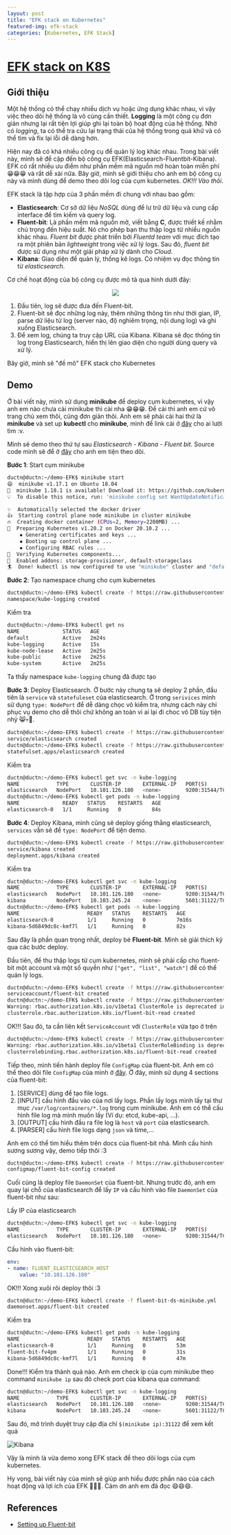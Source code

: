 ```yaml
---
layout: post
title: "EFK stack on Kubernetes"
featured-img: efk-stack
categories: [Kubernetes, EFK Stack]
---
```


# **[EFK stack on K8S](https://ductn.info/EFK-stack-on-Kubernetes)**

## **Giới thiệu**

  Một hệ thống có thể  chạy nhiều dịch vụ hoặc ứng dụng khác nhau, vì vậy việc
theo dõi hệ thống là vô cùng cần thiết. **Logging** là một công cụ đơn giản nhưng
lại rất tiện lợi giúp ghi lại toàn bộ hoạt động của hệ thống. Nhờ có *logging*, 
ta có thể  tra cứu lại trạng thái của hệ thống trong quá khứ và có thể  tìm và 
fix lại lỗi dễ dàng hơn.

  Hiện nay đã có khá nhiều công cụ để  quản lý log khác nhau. Trong bài viết này,
mình sẽ đề  cập đến bộ công cụ EFK(Elasticsearch-Fluentbit-Kibana). EFK có rất nhiều
ưu điểm như phần mềm mã nguồn mở hoàn toàn miễn phí 😁😁😁 và rất dễ  xài nữa.
Bây giờ, mình sẽ giới thiệu cho anh em bộ công cụ này và mình dùng để  demo theo 
dõi log của cụm kubernetes. *OK!!! Vào thôi*.

  EFK stack là tập hợp của 3 phần mềm đi chung với nhau bao gồm:
  
  * **Elasticsearch**: Cơ sở dữ liệu *NoSQL* dùng để  lư trữ dữ liệu và cung cấp
  interface để  tìm kiếm và query log.
  * **Fluent-bit**: Là phần mềm mã nguồn mở, viết bằng **C**, được thiết kế  nhằm
  chú trọng đến hiệu suất. Nó cho phép bạn thu thập logs từ nhiều nguồn khác nhau.
  *Fluent bit* được phát triển bởi *Fluentd team* với mục đích tạo ra một phiên
  bản *lightweight* trong việc xử  lý logs. Sau đó, *fluent bit* được sử dụng như
  một giải pháp xử lý dành cho *Cloud*.
  * **Kibana**: Giao diện để  quản lý, thống kê logs. Có nhiệm vụ đọc thông tin
  từ *elasticsearch*.

  Cơ chế  hoạt động của bộ công cụ được mô tả qua hình dưới đây:

  <p align="center">
    <img src="../assets/img/posts/architecture_lg.jpg"/>
  </p>

  1. Đầu tiên, log sẽ được đưa đến Fluent-bit.
  2. Fluent-bit sẽ đọc những log này, thêm những thông tin như thời gian, IP,
  parse dữ liệu từ log (server nào, độ nghiêm trọng, nội dung log) và ghi xuống
  Elasticsearch.
  3. Để xem log, chúng ta truy cập URL của Kibana. Kibana sẽ đọc thông tin log
  trong Elasticsearch, hiển thị lên giao diện cho người dùng query và xử lý.

  Bây giờ, mình sẽ "đề  mô" EFK stack cho Kubernetes

## **Demo**

  Ở bài viết này, mình sử  dụng **minikube** để  deploy cụm kubernetes, vì vậy
  anh em nào chưa cài minikube thì cài nha 😁😁😁. Để  cài thì anh em cứ vô trang
  chủ xem thôi, cũng đơn giản thôi. Anh em sẽ phải cài hai thứ là **minikube** và
  set up **kubectl** cho **minikube**, mình để  link cài ở [đây](https://minikube.sigs.k8s.io/docs/start/)
  cho ai lười tìm :v.

  Mình sẽ demo theo thứ tự sau *Elasticsearch - Kibana - Fluent bit*. Source code
  mình sẽ để  ở [đây](https://github.com/ductnn/demo-EFK) cho anh em tiện theo
  dõi.

  **Bước 1**: Start cụm minikube

```sh
ductn@ductn:~/demo-EFK$ minikube start
😄  minikube v1.17.1 on Ubuntu 18.04
🎉  minikube 1.18.1 is available! Download it: https://github.com/kubernetes/minikube/releases/tag/v1.18.1
💡  To disable this notice, run: 'minikube config set WantUpdateNotification false'

✨  Automatically selected the docker driver
👍  Starting control plane node minikube in cluster minikube
🔥  Creating docker container (CPUs=2, Memory=2200MB) ...
🐳  Preparing Kubernetes v1.20.2 on Docker 20.10.2 ...
    ▪ Generating certificates and keys ...
    ▪ Booting up control plane ...
    ▪ Configuring RBAC rules ...
🔎  Verifying Kubernetes components...
🌟  Enabled addons: storage-provisioner, default-storageclass
🏄  Done! kubectl is now configured to use "minikube" cluster and "default" namespace by default
```

  **Bước 2**: Tạo namespace chung cho cụm kubernetes

```sh
ductn@ductn:~/demo-EFK$ kubectl create -f https://raw.githubusercontent.com/ductnn/demo-EFK/main/kube-logging.yaml
namespace/kube-logging created
```

Kiểm tra

```sh
ductn@ductn:~/demo-EFK$ kubectl get ns
NAME              STATUS   AGE
default           Active   2m24s
kube-logging      Active   15s
kube-node-lease   Active   2m25s
kube-public       Active   2m25s
kube-system       Active   2m25s
```

  Ta thấy namespace `kube-logging` chung đã được tạo

  **Bước 3**: Deploy Elasticsearch. Ở bước này chung ta sẽ deploy 2 phần, đầu
  tiên là `service` và `statefuleset` của elasticsearch. Ở trong `serivices`
  mình sử dụng `type: NodePort` để  dễ  dàng chọc vô kiểm tra, nhưng cách này
  chỉ phục vụ demo cho dễ  thôi chứ không an toàn vì ai lại đi choc vô DB tùy tiện
  nhỷ 😸💀👻.

```sh
ductn@ductn:~/demo-EFK$ kubectl create -f https://raw.githubusercontent.com/ductnn/demo-EFK/main/elastic-service.yaml
service/elasticsearch created
ductn@ductn:~/demo-EFK$ kubectl create -f https://raw.githubusercontent.com/ductnn/demo-EFK/main/elastic-statefulset.yaml
statefulset.apps/elasticsearch created
```

Kiểm tra

```sh
ductn@ductn:~/demo-EFK$ kubectl get svc -n kube-logging
NAME            TYPE       CLUSTER-IP       EXTERNAL-IP   PORT(S)          AGE
elasticsearch   NodePort   10.101.126.180   <none>        9200:31544/TCP   54s
ductn@ductn:~/demo-EFK$ kubectl get pods -n kube-logging
NAME              READY   STATUS    RESTARTS   AGE
elasticsearch-0   1/1     Running   0          84s
```

  **Bước 4**: Deploy Kibana, mình cũng sẽ deploy giống thằng elasticsearch,
  `services` vẫn sẽ để  `type: NodePort` để  tiện demo.

```sh
ductn@ductn:~/demo-EFK$ kubectl create -f https://raw.githubusercontent.com/ductnn/demo-EFK/main/kibana.yml
service/kibana created
deployment.apps/kibana created
```

Kiểm tra

```sh
ductn@ductn:~/demo-EFK$ kubectl get svc -n kube-logging
NAME            TYPE       CLUSTER-IP       EXTERNAL-IP   PORT(S)          AGE
elasticsearch   NodePort   10.101.126.180   <none>        9200:31544/TCP   6m56s
kibana          NodePort   10.103.245.24    <none>        5601:31122/TCP   37s
ductn@ductn:~/demo-EFK$ kubectl get pods -n kube-logging
NAME                      READY   STATUS    RESTARTS   AGE
elasticsearch-0           1/1     Running   0          7m16s
kibana-5d6849dc8c-kmf7l   1/1     Running   0          82s
```

  Sau đây là phần quan trọng nhất, deploy bé **Fluent-bit**. Mình sẽ giải thích
  kỹ qua các bước deploy.

  Đầu tiên, để  thu thập logs từ cụm kubernetes, mình sẽ phải cấp cho fluent-bit
  một account và một số  quyền như `["get", "list", "watch"]` để  có thể  quản lý
  logs.

```sh
ductn@ductn:~/demo-EFK$ kubectl create -f https://raw.githubusercontent.com/ductnn/demo-EFK/main/fluent-bit-service-account.yml
serviceaccount/fluent-bit created
ductn@ductn:~/demo-EFK$ kubectl create -f https://raw.githubusercontent.com/ductnn/demo-EFK/main/fluent-bit-role.yml
Warning: rbac.authorization.k8s.io/v1beta1 ClusterRole is deprecated in v1.17+, unavailable in v1.22+; use rbac.authorization.k8s.io/v1 ClusterRole
clusterrole.rbac.authorization.k8s.io/fluent-bit-read created
```

  OK!!! Sau đó, ta cần liên kết `ServiceAccount` với `ClusterRole` vừa tạo ở trên

```sh
ductn@ductn:~/demo-EFK$ kubectl create -f https://raw.githubusercontent.com/ductnn/demo-EFK/main/fluent-bit-role-binding.yml
Warning: rbac.authorization.k8s.io/v1beta1 ClusterRoleBinding is deprecated in v1.17+, unavailable in v1.22+; use rbac.authorization.k8s.io/v1 ClusterRoleBinding
clusterrolebinding.rbac.authorization.k8s.io/fluent-bit-read created
```

  Tiếp theo, mình tiến hành deploy file `ConfigMap` của fluent-bit. Anh em có thể
  theo dõi file `ConfigMap` của mình ở [đây](https://github.com/ductnn/demo-EFK/blob/main/fluent-bit-configmap.yml).
  Ở đây, mình sử  dụng 4 sections của fluent-bit:

  1. [SERVICE] dùng để  tạo file logs.
  2. [INPUT] cấu hình đầu vào của nơi lấy logs. Phần lấy logs mình lấy tại thư mục
  `/var/log/containers/*.log` trong cụm minikube. Anh em có thể  cấu hình file
  log mà mình muốn lấy (Ví dụ: etcd, kube-api, ...).
  3. [OUTPUT] cấu hình đầu ra file log là `host` và `port` của elasticsearch.
  4. [PARSER] cấu hình file logs dạng `json` và time,...

   Anh em có thể  tìm hiểu thêm trên docs của fluent-bit nhá. Mình cấu hình sương
   sương vậy, demo tiếp thôi :3

```sh
ductn@ductn:~/demo-EFK$ kubectl create -f https://raw.githubusercontent.com/ductnn/demo-EFK/main/fluent-bit-configmap.yml
configmap/fluent-bit-config created
```

  Cuối cùng là deploy file `DaemonSet` của fluent-bit. Nhưng trước đó, anh em quay
  lại chỗ  của elasticsearch để  lấy `IP` và cấu hình vào file `DaemonSet` của
  fluent-bit như sau:

Lấy IP của elasticsearch

```sh
ductn@ductn:~/demo-EFK$ kubectl get svc -n kube-logging
NAME            TYPE       CLUSTER-IP       EXTERNAL-IP   PORT(S)          AGE
elasticsearch   NodePort   10.101.126.180   <none>        9200:31544/TCP   50m
```

Cấu hình vào fluent-bit:

```yml
env:
- name: FLUENT_ELASTICSEARCH_HOST
    value: "10.101.126.180"
```

  OK!!! Xong xuôi rôi deploy thôi :3

```sh
ductn@ductn:~/demo-EFK$ kubectl create -f fluent-bit-ds-minikube.yml
daemonset.apps/fluent-bit created
```

Kiểm tra

```sh
ductn@ductn:~/demo-EFK$ kubectl get pods -n kube-logging
NAME                      READY   STATUS    RESTARTS   AGE
elasticsearch-0           1/1     Running   0          53m
fluent-bit-fv4pm          1/1     Running   0          31s
kibana-5d6849dc8c-kmf7l   1/1     Running   0          47m
```

  Done!!! Kiểm tra thành quả nào. Anh em check ip của cụm minikube theo command
  `minikube ip` sau đó check port của kibana qua command:

```sh
ductn@ductn:~/demo-EFK$ kubectl get svc -n kube-logging
NAME            TYPE       CLUSTER-IP       EXTERNAL-IP   PORT(S)          AGE
elasticsearch   NodePort   10.101.126.180   <none>        9200:31544/TCP   53m
kibana          NodePort   10.103.245.24    <none>        5601:31122/TCP   47m
```

  Sau đó, mở trình duyệt truy cập địa chỉ `$(minikube ip):31122` để  xem kết quả

  ![Kibana](../assets/img/posts/kibana.png)

  
  Vậy là mình là vừa demo xong EFK stack để  theo dõi logs của cụm kubernetes.
  
  Hy vọng, bài viết này của mình sẽ giúp anh hiểu được phần nào của cách hoạt động
  và lợi ích của EFK 🎉🎉🎉. Cảm ơn anh em đã đọc 😄😄😄.

## **References**

- [Setting up Fluent-bit](https://github.com/fluent/fluent-bit-kubernetes-logging)
